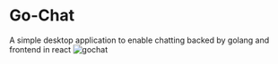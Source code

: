 # Go-Chat
A simple desktop application to enable chatting backed by golang and frontend in react
![gochat](https://github.com/Apoorvyash/Go-Chat/assets/96018168/95e7fb69-ab13-4b06-ac7e-4bbd9dc4ba7b)
